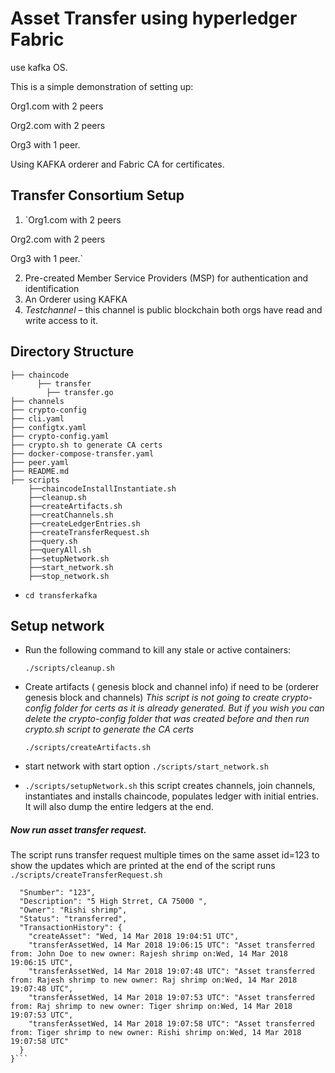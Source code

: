 # Asset Transfer using hyperledger Fabric

 use kafka OS.

This is a simple demonstration of setting up:

Org1.com with 2 peers

Org2.com with 2 peers

Org3 with 1 peer.

Using KAFKA orderer and Fabric CA for certificates.

## Transfer Consortium Setup
1. `Org1.com with 2 peers

  Org2.com with 2 peers

  Org3 with 1 peer.`

2. Pre-created Member Service Providers (MSP) for authentication and identification
3. An Orderer using KAFKA
4. _Testchannel_ – this channel is public blockchain both orgs have read and write access to it.

## Directory Structure
```
├── chaincode				        
      ├── transfer			
        ├── transfer.go
├── channels
├── crypto-config		
├── cli.yaml
├── configtx.yaml
├── crypto-config.yaml
├── crypto.sh to generate CA certs
├── docker-compose-transfer.yaml                  
├── peer.yaml
├── README.md
├── scripts
    ├──chaincodeInstallInstantiate.sh
    ├──cleanup.sh
    ├──createArtifacts.sh
    ├──creatChannels.sh
    ├──createLedgerEntries.sh
    ├──createTransferRequest.sh    
    ├──query.sh
    ├──queryAll.sh
    ├──setupNetwork.sh    
    ├──start_network.sh
    ├──stop_network.sh
```

* `cd transferkafka`  

## Setup network
* Run the following command to kill any stale or active containers:

  `./scripts/cleanup.sh`

* Create artifacts ( genesis block and channel info) if need to be (orderer genesis block and channels)
_This script is not going to create crypto-config folder for certs as it is already generated.
But if you wish you can delete the crypto-config folder that was created before and then run crypto.sh script to generate the CA certs_

  `./scripts/createArtifacts.sh`


* start network with start option
  `./scripts/start_network.sh`

* `./scripts/setupNetwork.sh` this script creates channels, join channels, instantiates and installs chaincode, populates ledger with initial entries. It will also dump the entire ledgers at the end.

##### Now run asset transfer request.  


The script runs transfer request multiple times on the same asset id=123 to show the updates which are printed at the end of the script runs
`./scripts/createTransferRequest.sh`

```{
  "Snumber": "123",
  "Description": "5 High Strret, CA 75000 ",
  "Owner": "Rishi shrimp",
  "Status": "transferred",
  "TransactionHistory": {
    "createAsset": "Wed, 14 Mar 2018 19:04:51 UTC",
    "transferAssetWed, 14 Mar 2018 19:06:15 UTC": "Asset transferred from: John Doe to new owner: Rajesh shrimp on:Wed, 14 Mar 2018 19:06:15 UTC",
    "transferAssetWed, 14 Mar 2018 19:07:48 UTC": "Asset transferred from: Rajesh shrimp to new owner: Raj shrimp on:Wed, 14 Mar 2018 19:07:48 UTC",
    "transferAssetWed, 14 Mar 2018 19:07:53 UTC": "Asset transferred from: Raj shrimp to new owner: Tiger shrimp on:Wed, 14 Mar 2018 19:07:53 UTC",
    "transferAssetWed, 14 Mar 2018 19:07:58 UTC": "Asset transferred from: Tiger shrimp to new owner: Rishi shrimp on:Wed, 14 Mar 2018 19:07:58 UTC"
  }
}```
